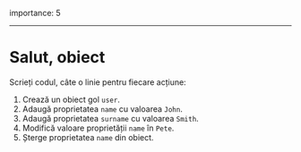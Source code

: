 importance: 5

---

# Salut, obiect

Scrieți codul, câte o linie pentru fiecare acțiune:

1. Crează un obiect gol `user`.
2. Adaugă proprietatea `name` cu valoarea `John`.
3. Adaugă proprietatea `surname` cu valoarea `Smith`.
4. Modifică valoare proprietății `name` în `Pete`.
5. Șterge proprietatea `name` din obiect.
